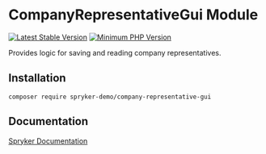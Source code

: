 # CompanyRepresentativeGui Module
[![Latest Stable Version](https://poser.pugx.org/spryker-demo/company-representative-gui/v/stable.svg)](https://packagist.org/packages/spryker-demo/company-representative-gui)
[![Minimum PHP Version](https://img.shields.io/badge/php-%3E%3D%207.4-8892BF.svg)](https://php.net/)

Provides logic for saving and reading company representatives.

## Installation

```
composer require spryker-demo/company-representative-gui
```

## Documentation

[Spryker Documentation](https://academy.spryker.com/developing_with_spryker/module_guide/modules.html)
